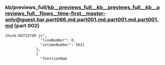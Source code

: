 ### kb/previews_full/kb__previews_full__kb__previews_full__kb__previews_full__flows__time-first__master-only@guest.har.part066.md.part001.md.part001.md.part001.md (part 002)

```md
chunk-KO722YSM.js",
                "lineNumber": 0,
                "columnNumber": 5621
              },
              {
                "functionNam
```

```
